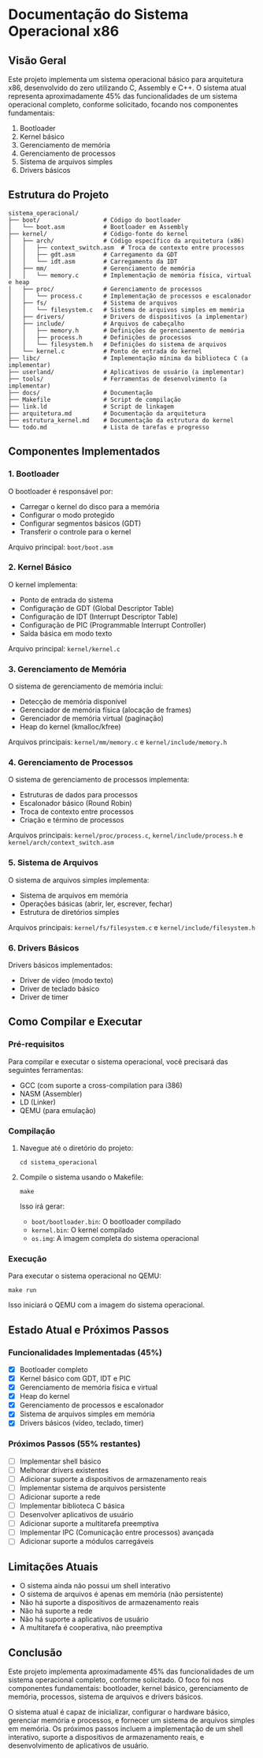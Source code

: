 # Documentação do Sistema Operacional x86

## Visão Geral

Este projeto implementa um sistema operacional básico para arquitetura x86, desenvolvido do zero utilizando C, Assembly e C++. O sistema atual representa aproximadamente 45% das funcionalidades de um sistema operacional completo, conforme solicitado, focando nos componentes fundamentais:

1. Bootloader
2. Kernel básico
3. Gerenciamento de memória
4. Gerenciamento de processos
5. Sistema de arquivos simples
6. Drivers básicos

## Estrutura do Projeto

```
sistema_operacional/
├── boot/                  # Código do bootloader
│   └── boot.asm           # Bootloader em Assembly
├── kernel/                # Código-fonte do kernel
│   ├── arch/              # Código específico da arquitetura (x86)
│   │   ├── context_switch.asm  # Troca de contexto entre processos
│   │   ├── gdt.asm        # Carregamento da GDT
│   │   └── idt.asm        # Carregamento da IDT
│   ├── mm/                # Gerenciamento de memória
│   │   └── memory.c       # Implementação de memória física, virtual e heap
│   ├── proc/              # Gerenciamento de processos
│   │   └── process.c      # Implementação de processos e escalonador
│   ├── fs/                # Sistema de arquivos
│   │   └── filesystem.c   # Sistema de arquivos simples em memória
│   ├── drivers/           # Drivers de dispositivos (a implementar)
│   ├── include/           # Arquivos de cabeçalho
│   │   ├── memory.h       # Definições de gerenciamento de memória
│   │   ├── process.h      # Definições de processos
│   │   └── filesystem.h   # Definições do sistema de arquivos
│   └── kernel.c           # Ponto de entrada do kernel
├── libc/                  # Implementação mínima da biblioteca C (a implementar)
├── userland/              # Aplicativos de usuário (a implementar)
├── tools/                 # Ferramentas de desenvolvimento (a implementar)
├── docs/                  # Documentação
├── Makefile               # Script de compilação
├── link.ld                # Script de linkagem
├── arquitetura.md         # Documentação da arquitetura
├── estrutura_kernel.md    # Documentação da estrutura do kernel
└── todo.md                # Lista de tarefas e progresso
```

## Componentes Implementados

### 1. Bootloader

O bootloader é responsável por:
- Carregar o kernel do disco para a memória
- Configurar o modo protegido
- Configurar segmentos básicos (GDT)
- Transferir o controle para o kernel

Arquivo principal: `boot/boot.asm`

### 2. Kernel Básico

O kernel implementa:
- Ponto de entrada do sistema
- Configuração de GDT (Global Descriptor Table)
- Configuração de IDT (Interrupt Descriptor Table)
- Configuração de PIC (Programmable Interrupt Controller)
- Saída básica em modo texto

Arquivo principal: `kernel/kernel.c`

### 3. Gerenciamento de Memória

O sistema de gerenciamento de memória inclui:
- Detecção de memória disponível
- Gerenciador de memória física (alocação de frames)
- Gerenciador de memória virtual (paginação)
- Heap do kernel (kmalloc/kfree)

Arquivos principais: `kernel/mm/memory.c` e `kernel/include/memory.h`

### 4. Gerenciamento de Processos

O sistema de gerenciamento de processos implementa:
- Estruturas de dados para processos
- Escalonador básico (Round Robin)
- Troca de contexto entre processos
- Criação e término de processos

Arquivos principais: `kernel/proc/process.c`, `kernel/include/process.h` e `kernel/arch/context_switch.asm`

### 5. Sistema de Arquivos

O sistema de arquivos simples implementa:
- Sistema de arquivos em memória
- Operações básicas (abrir, ler, escrever, fechar)
- Estrutura de diretórios simples

Arquivos principais: `kernel/fs/filesystem.c` e `kernel/include/filesystem.h`

### 6. Drivers Básicos

Drivers básicos implementados:
- Driver de vídeo (modo texto)
- Driver de teclado básico
- Driver de timer

## Como Compilar e Executar

### Pré-requisitos

Para compilar e executar o sistema operacional, você precisará das seguintes ferramentas:

- GCC (com suporte a cross-compilation para i386)
- NASM (Assembler)
- LD (Linker)
- QEMU (para emulação)

### Compilação

1. Navegue até o diretório do projeto:
   ```
   cd sistema_operacional
   ```

2. Compile o sistema usando o Makefile:
   ```
   make
   ```

   Isso irá gerar:
   - `boot/bootloader.bin`: O bootloader compilado
   - `kernel.bin`: O kernel compilado
   - `os.img`: A imagem completa do sistema operacional

### Execução

Para executar o sistema operacional no QEMU:

```
make run
```

Isso iniciará o QEMU com a imagem do sistema operacional.

## Estado Atual e Próximos Passos

### Funcionalidades Implementadas (45%)

- [x] Bootloader completo
- [x] Kernel básico com GDT, IDT e PIC
- [x] Gerenciamento de memória física e virtual
- [x] Heap do kernel
- [x] Gerenciamento de processos e escalonador
- [x] Sistema de arquivos simples em memória
- [x] Drivers básicos (vídeo, teclado, timer)

### Próximos Passos (55% restantes)

- [ ] Implementar shell básico
- [ ] Melhorar drivers existentes
- [ ] Adicionar suporte a dispositivos de armazenamento reais
- [ ] Implementar sistema de arquivos persistente
- [ ] Adicionar suporte a rede
- [ ] Implementar biblioteca C básica
- [ ] Desenvolver aplicativos de usuário
- [ ] Adicionar suporte a multitarefa preemptiva
- [ ] Implementar IPC (Comunicação entre processos) avançada
- [ ] Adicionar suporte a módulos carregáveis

## Limitações Atuais

- O sistema ainda não possui um shell interativo
- O sistema de arquivos é apenas em memória (não persistente)
- Não há suporte a dispositivos de armazenamento reais
- Não há suporte a rede
- Não há suporte a aplicativos de usuário
- A multitarefa é cooperativa, não preemptiva

## Conclusão

Este projeto implementa aproximadamente 45% das funcionalidades de um sistema operacional completo, conforme solicitado. O foco foi nos componentes fundamentais: bootloader, kernel básico, gerenciamento de memória, processos, sistema de arquivos e drivers básicos.

O sistema atual é capaz de inicializar, configurar o hardware básico, gerenciar memória e processos, e fornecer um sistema de arquivos simples em memória. Os próximos passos incluem a implementação de um shell interativo, suporte a dispositivos de armazenamento reais, e desenvolvimento de aplicativos de usuário.
